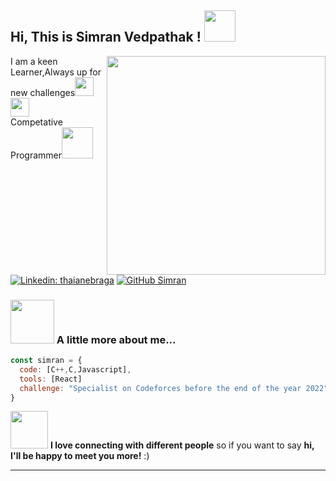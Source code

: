 <h2> Hi, This is Simran Vedpathak ! <img src="[[https://media.giphy.com/media/mGcNjsfWAjY5AEZNw6/giphy.gif]" width="50"></h2>
<img align='right' src="https://media.giphy.com/media/g4N6wTrf1v6yQ/giphy.gif" width="350">
<p>I am a keen Learner,Always up for new challenges<img src="https://media.giphy.com/media/fYSnHlufseco8Fh93Z/giphy.gif" width="30"><img src="https://media.giphy.com/media/fYSnHlufseco8Fh93Z/giphy.gif" width="30"></br>Competative Programmer<img src="https://media.giphy.com/media/WUlplcMpOCEmTGBtBW/giphy.gif" width="50"> 
</p>


[![Linkedin: thaianebraga](https://img.shields.io/badge/-SimranVedpathak-blue?style=flat-square&logo=Linkedin&logoColor=white&link=https://www.linkedin.com/in/simran-vedpathak-b4a291207/)](https://www.linkedin.com/in/simran-vedpathak-b4a291207/) [![GitHub Simran](https://img.shields.io/github/followers/Simransv?label=follow&style=social)](https://github.com/Simransv)


### <img src="https://media.giphy.com/media/nBvri64uO4sX6/giphy.gif" width="70"> A little more about me...  

```javascript
const simran = {  
  code: [C++,C,Javascript],
  tools: [React]
  challenge: "Specialist on Codeforces before the end of the year 2022"
}
```

<img src="https://media.giphy.com/media/w7CP59oLYw6PK/giphy.gif" width="60"> <b>I love connecting with different people</b> so if you want to say <b>hi, I'll be happy to meet you more!</b> :)

---

<!---
SimranSv/SimranSv is a ✨ special ✨ repository because its `README.md` (this file) appears on your GitHub profile.
You can click the Preview link to take a look at your changes.
--->

